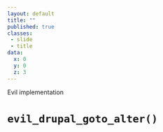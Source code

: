 ```yaml
---
layout: default
title: ""
published: true
classes:
 - slide
 - title
data:
  x: 0
  y: 0
  z: 3
---
```


<div class="section-label">Evil implementation</div>
<h1><code>evil_drupal_goto_alter()</code></h1>
